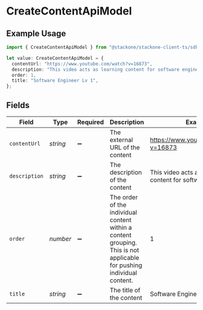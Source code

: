 # CreateContentApiModel

## Example Usage

```typescript
import { CreateContentApiModel } from "@stackone/stackone-client-ts/sdk/models/shared";

let value: CreateContentApiModel = {
  contentUrl: "https://www.youtube.com/watch?v=16873",
  description: "This video acts as learning content for software engineers.",
  order: 1,
  title: "Software Engineer Lv 1",
};
```

## Fields

| Field                                                                                                                 | Type                                                                                                                  | Required                                                                                                              | Description                                                                                                           | Example                                                                                                               |
| --------------------------------------------------------------------------------------------------------------------- | --------------------------------------------------------------------------------------------------------------------- | --------------------------------------------------------------------------------------------------------------------- | --------------------------------------------------------------------------------------------------------------------- | --------------------------------------------------------------------------------------------------------------------- |
| `contentUrl`                                                                                                          | *string*                                                                                                              | :heavy_minus_sign:                                                                                                    | The external URL of the content                                                                                       | https://www.youtube.com/watch?v=16873                                                                                 |
| `description`                                                                                                         | *string*                                                                                                              | :heavy_minus_sign:                                                                                                    | The description of the content                                                                                        | This video acts as learning content for software engineers.                                                           |
| `order`                                                                                                               | *number*                                                                                                              | :heavy_minus_sign:                                                                                                    | The order of the individual content within a content grouping. This is not applicable for pushing individual content. | 1                                                                                                                     |
| `title`                                                                                                               | *string*                                                                                                              | :heavy_minus_sign:                                                                                                    | The title of the content                                                                                              | Software Engineer Lv 1                                                                                                |